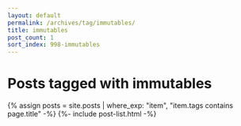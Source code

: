 ```yaml
---
layout: default
permalink: /archives/tag/immutables/
title: immutables
post_count: 1
sort_index: 998-immutables
---
```

<h1 class="page-heading">Posts tagged with immutables</h1>
{% assign posts = site.posts | where_exp: "item", "item.tags contains page.title" -%}
{%- include post-list.html -%}
